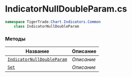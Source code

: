 
# IndicatorNullDoubleParam.cs
```csharp
namespace TigerTrade.Chart.Indicators.Common  
    class IndicatorNullDoubleParam
```

### Методы
| Название | Описание |
| --- | --- |
| [`IndicatorNullDoubleParam`](./Методы/IndicatorNullDoubleParam.md) | *Описание* |
| [`Set`](./Методы/Set.md) | *Описание* |
